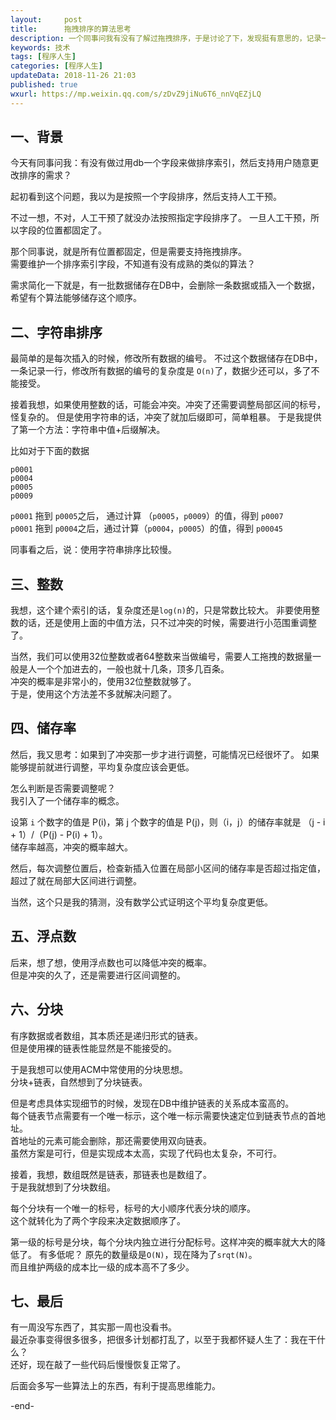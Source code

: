 ```yaml
---   
layout:     post  
title:      拖拽排序的算法思考 
description: 一个同事问我有没有了解过拖拽排序，于是讨论了下，发现挺有意思的，记录一下。
keywords: 技术 
tags: [程序人生]  
categories: [程序人生]  
updateData: 2018-11-26 21:03 
published: true   
wxurl: https://mp.weixin.qq.com/s/zDvZ9jiNu6T6_nnVqEZjLQ  
---  
```


 


## 一、背景

今天有同事问我：有没有做过用db一个字段来做排序索引，然后支持用户随意更改排序的需求？  

起初看到这个问题，我以为是按照一个字段排序，然后支持人工干预。

不过一想，不对，人工干预了就没办法按照指定字段排序了。
一旦人工干预，所以字段的位置都固定了。

那个同事说，就是所有位置都固定，但是需要支持拖拽排序。  
需要维护一个排序索引字段，不知道有没有成熟的类似的算法？  

需求简化一下就是，有一批数据储存在DB中，会删除一条数据或插入一个数据，希望有个算法能够储存这个顺序。  

## 二、字符串排序

最简单的是每次插入的时候，修改所有数据的编号。
不过这个数据储存在DB中，一条记录一行，修改所有数据的编号的复杂度是 `O(n)`了，数据少还可以，多了不能接受。  


接着我想，如果使用整数的话，可能会冲突。冲突了还需要调整局部区间的标号，怪复杂的。
但是使用字符串的话，冲突了就加后缀即可，简单粗暴。
于是我提供了第一个方法：字符串中值+后缀解决。  

比如对于下面的数据

```
p0001
p0004
p0005
p0009
```

`p0001` 拖到 `p0005`之后， 通过计算 （`p0005`，`p0009`）的值，得到 `p0007`  
`p0001` 拖到 `p0004`之后，通过计算（`p0004`，`p0005`）的值，得到 `p00045`  


同事看之后，说：使用字符串排序比较慢。

## 三、整数


我想，这个建个索引的话，复杂度还是`log(n)`的，只是常数比较大。
非要使用整数的话，还是使用上面的中值方法，只不过冲突的时候，需要进行小范围重调整了。  


当然，我们可以使用32位整数或者64整数来当做编号，需要人工拖拽的数据量一般是人一个个加进去的，一般也就十几条，顶多几百条。  
冲突的概率是非常小的，使用32位整数就够了。  
于是，使用这个方法差不多就解决问题了。  



## 四、储存率

然后，我又思考：如果到了冲突那一步才进行调整，可能情况已经很坏了。
如果能够提前就进行调整，平均复杂度应该会更低。  


怎么判断是否需要调整呢？  
我引入了一个储存率的概念。  


设第 `i` 个数字的值是 P(i)，第 j 个数字的值是 P(j)，则（i，j）的储存率就是 （j - i + 1）/（P(j) - P(i) + 1）。  
储存率越高，冲突的概率越大。  

然后，每次调整位置后，检查新插入位置在局部小区间的储存率是否超过指定值，超过了就在局部大区间进行调整。  


当然，这个只是我的猜测，没有数学公式证明这个平均复杂度更低。


## 五、浮点数

后来，想了想，使用浮点数也可以降低冲突的概率。  
但是冲突的久了，还是需要进行区间调整的。  



## 六、分块


有序数据或者数组，其本质还是递归形式的链表。  
但是使用裸的链表性能显然是不能接受的。  


于是我想可以使用ACM中常使用的分块思想。  
分块+链表，自然想到了分块链表。  


但是考虑具体实现细节的时候，发现在DB中维护链表的关系成本蛮高的。  
每个链表节点需要有一个唯一标示，这个唯一标示需要快速定位到链表节点的首地址。  
首地址的元素可能会删除，那还需要使用双向链表。  
虽然方案是可行，但是实现成本太高，实现了代码也太复杂，不可行。  



接着，我想，数组既然是链表，那链表也是数组了。  
于是我就想到了分块数组。  


每个分块有一个唯一的标号，标号的大小顺序代表分块的顺序。  
这个就转化为了两个字段来决定数据顺序了。  


第一级的标号是分块，每个分块内独立进行分配标号。这样冲突的概率就大大的降低了。
有多低呢？ 原先的数量级是`O(N)`，现在降为了`srqt(N)`。  
而且维护两级的成本比一级的成本高不了多少。  


## 七、最后

有一周没写东西了，其实那一周也没看书。  
最近杂事变得很多很多，把很多计划都打乱了，以至于我都怀疑人生了：我在干什么？  
还好，现在敲了一些代码后慢慢恢复正常了。  


后面会多写一些算法上的东西，有利于提高思维能力。



-end-  

